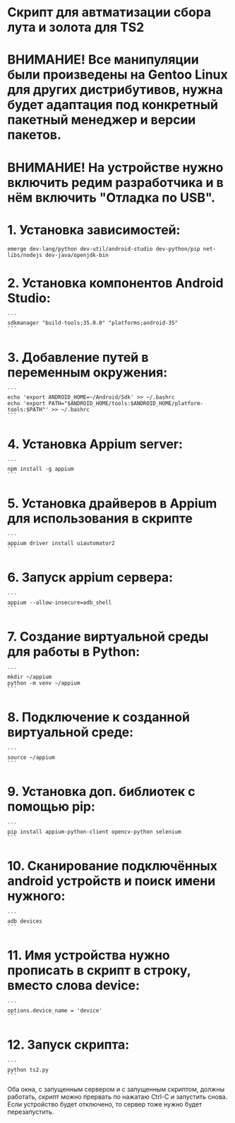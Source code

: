 # Скрипт для автматизации сбора лута и золота для TS2

# ВНИМАНИЕ! Все манипуляции были произведены на Gentoo Linux для других дистрибутивов, нужна будет адаптация под конкретный пакетный менеджер и версии пакетов.
# ВНИМАНИЕ! На устройстве нужно включить редим разработчика и в нём включить "Отладка по USB".

# 1.  Установка зависимостей:
    
    emerge dev-lang/python dev-util/android-studio dev-python/pip net-libs/nodejs dev-java/openjdk-bin
    

# 2.  Установка компонентов Android Studio:
    ```
    sdkmanager "build-tools;35.0.0" "platforms;android-35"
    ```
   
# 3.  Добавление путей в переменным окружения:
    ```
    echo 'export ANDROID_HOME=~/Android/Sdk' >> ~/.bashrc
    echo 'export PATH="$ANDROID_HOME/tools:$ANDROID_HOME/platform-tools:$PATH"' >> ~/.bashrc
    ```

# 4.  Установка Appium server:
    ```
    npm install -g appium
    ```

# 5.  Установка драйверов в Appium для использования в скрипте
    ```
    appium driver install uiautomator2
    ```

# 6.  Запуск appium сервера:
    ```
    appium --allow-insecure=adb_shell
    ```

# 7.  Создание виртуальной среды для работы в Python:
    ```
    mkdir ~/appium
    python -m venv ~/appium
    ```

# 8.  Подключение к созданной виртуальной среде:
    ```
    source ~/appium
    ```
   
# 9.  Установка доп. библиотек с помощью pip:
    ```
    pip install appium-python-client opencv-python selenium
    ```

# 10. Сканирование подключённых android устройств и поиск имени нужного:
    ```
    adb devices
    ```

# 11. Имя устройства нужно прописать в скрипт в строку, вместо слова device:
    ```
    options.device_name = 'device'
    ```

# 12. Запуск скрипта:
    ```
    python ts2.py
    ```
    

Оба окна, с запущенным сервером и с запущенным скриптом, должны работать, скрипт можно прервать по нажатаю Ctrl-C и запустить снова. Если устройство будет отключено, то сервер тоже нужно будет перезапустить.
